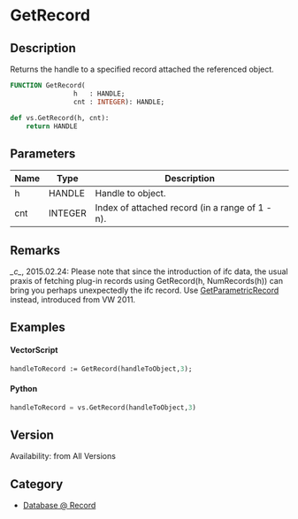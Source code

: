 # GetRecord

## Description
Returns the handle to a specified record attached the referenced object.

```pascal
FUNCTION GetRecord(
				h   : HANDLE;
				cnt : INTEGER): HANDLE;
```

```python
def vs.GetRecord(h, cnt):
    return HANDLE
```

## Parameters
|Name|Type|Description|
|---|---|---|
|h|HANDLE|Handle to object.|
|cnt|INTEGER|Index of attached record (in a range of 1 -  n).|

## Remarks
*\_c\_*, 2015.02.24:
Please note that since the introduction of ifc data, the usual praxis of fetching plug-in records using GetRecord(h, NumRecords(h)) can bring you perhaps unexpectedly the ifc record. Use [GetParametricRecord](GetParametricRecord.md) instead, introduced from VW 2011.

## Examples
#### VectorScript ####
```pascal
handleToRecord := GetRecord(handleToObject,3);
```
#### Python ####
```python
handleToRecord = vs.GetRecord(handleToObject,3)
```

## Version
Availability: from All Versions

## Category
* [Database @ Record](../Categories/Database%20-%20Record.md)
